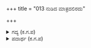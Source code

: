 +++
title = "013 ನುಡಿದ ಮಾತ್ರದಲಿರದು"

+++

<details><summary>ಗದ್ಯ (ಕ.ಗ.ಪ) </summary>

13. 'ಧರ್ಮದ ರಹಸ್ಯವೇ ಬೇರೆ.. ಮಾತಿಗೆ ಸಿಗುವಷ್ಟು ಅದು ಸುಲಭವಲ್ಲ. ಸತ್ಯದ ಮಾತನ್ನು ಹೇಳಿ ಹಾಳಾದವರೂ ಇದ್ದಾರೆ, ಹಿಂಸೆಯನ್ನು ಮಾಡುತ್ತಾ ಬದುಕಿರುವವರೆಗೂ ಒಳ್ಳೆಯ ಗತಿಯನ್ನು ಪಡೆದವರೂ ಇದ್ದಾರೆ. ಅರ್ಜುನ, ನಿನ್ನ ಆತ್ಮ ಪ್ರಶಂಸೆಯ ವೀರಾವೇಶವನ್ನು ನಿಲ್ಲಿಸು. ನನ್ನ ಮಾತು ಕೇಳು' ಎಂದ ಕೃಷ್ಣ.
</details>

<details><summary>ಪದಾರ್ಥ (ಕ.ಗ.ಪ) </summary>

ಉಗ್ಗಡ-ಹೊಗಳಿಕೆ
</details>
